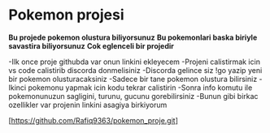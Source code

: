 # Pokemon projesi

**Bu projede pokemon olustura biliyorsunuz**
**Bu pokemonlari baska biriyle savastira biliyorsunuz**
**Cok eglenceli bir projedir**

-Ilk once proje githubda var onun linkini ekleyecem 
-Projeni calistirmak icin vs code calistirib discorda donmelisiniz
-Discorda gelince siz !go yazip yeni bir pokemon olusturacaksiniz
-Sadece bir tane pokemon olustura bilirsiniz
-Ikinci pokemonu yapmak icin kodu tekrar calistirin
-Sonra info komutu ile pokemonunuzun sagligini, turunu, gucunu gorebilirsiniz
-Bunun gibi birkac ozellikler var projenin linkini asagiya birkiyorum



[https://github.com/Rafiq9363/pokemon_proje.git]

